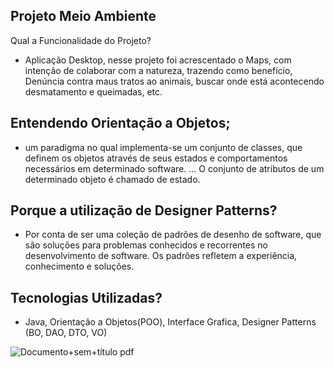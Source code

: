 ## Projeto Meio Ambiente

Qual a Funcionalidade do Projeto?
- Aplicação Desktop, nesse projeto foi acrescentado o Maps, com intenção de colaborar com a natureza, trazendo como benefício, Denúncia contra maus tratos ao animais, buscar onde está acontecendo desmatamento e queimadas, etc.

## Entendendo Orientação a Objetos;

- um paradigma no qual implementa-se um conjunto de classes, que definem os objetos através de seus estados e comportamentos necessários em determinado software. ... O conjunto de atributos de um determinado objeto é chamado de estado.

## Porque a utilização de Designer Patterns?

- Por conta de ser uma coleção de padrões de desenho de software, que são soluções para problemas conhecidos e recorrentes no desenvolvimento de software.  Os padrões refletem a experiência, conhecimento e soluções.

## Tecnologias Utilizadas?
- Java, Orientação a Objetos(POO),  Interface Grafica, Designer Patterns (BO, DAO, DTO, VO)

![Documento+sem+título pdf](https://user-images.githubusercontent.com/67131323/126162820-b226e21f-cb25-4be3-bc66-b6583f48517f.png)
